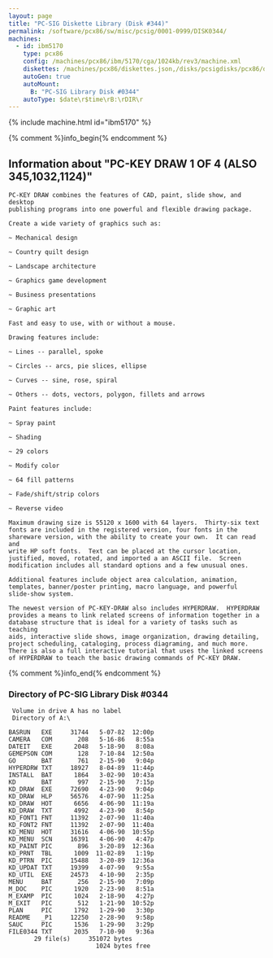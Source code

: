 ```yaml
---
layout: page
title: "PC-SIG Diskette Library (Disk #344)"
permalink: /software/pcx86/sw/misc/pcsig/0001-0999/DISK0344/
machines:
  - id: ibm5170
    type: pcx86
    config: /machines/pcx86/ibm/5170/cga/1024kb/rev3/machine.xml
    diskettes: /machines/pcx86/diskettes.json,/disks/pcsigdisks/pcx86/diskettes.json
    autoGen: true
    autoMount:
      B: "PC-SIG Library Disk #0344"
    autoType: $date\r$time\rB:\rDIR\r
---
```


{% include machine.html id="ibm5170" %}

{% comment %}info_begin{% endcomment %}

## Information about "PC-KEY DRAW 1 OF 4 (ALSO 345,1032,1124)"

    PC-KEY DRAW combines the features of CAD, paint, slide show, and desktop
    publishing programs into one powerful and flexible drawing package.
    
    Create a wide variety of graphics such as:
    
    ~ Mechanical design
    
    ~ Country quilt design
    
    ~ Landscape architecture
    
    ~ Graphics game development
    
    ~ Business presentations
    
    ~ Graphic art
    
    Fast and easy to use, with or without a mouse.
    
    Drawing features include:
    
    ~ Lines -- parallel, spoke
    
    ~ Circles -- arcs, pie slices, ellipse
    
    ~ Curves -- sine, rose, spiral
    
    ~ Others -- dots, vectors, polygon, fillets and arrows
    
    Paint features include:
    
    ~ Spray paint
    
    ~ Shading
    
    ~ 29 colors
    
    ~ Modify color
    
    ~ 64 fill patterns
    
    ~ Fade/shift/strip colors
    
    ~ Reverse video
    
    Maximum drawing size is 55120 x 1600 with 64 layers.  Thirty-six text
    fonts are included in the registered version, four fonts in the
    shareware version, with the ability to create your own.  It can read and
    write HP soft fonts.  Text can be placed at the cursor location,
    justified, moved, rotated, and imported a an ASCII file.  Screen
    modification includes all standard options and a few unusual ones.
    
    Additional features include object area calculation, animation,
    templates, banner/poster printing, macro language, and powerful
    slide-show system.
    
    The newest version of PC-KEY-DRAW also includes HYPERDRAW.  HYPERDRAW
    provides a means to link related screens of information together in a
    database structure that is ideal for a variety of tasks such as teaching
    aids, interactive slide shows, image organization, drawing detailing,
    project scheduling, cataloging, process diagraming, and much more.
    There is also a full interactive tutorial that uses the linked screens
    of HYPERDRAW to teach the basic drawing commands of PC-KEY DRAW.
{% comment %}info_end{% endcomment %}


### Directory of PC-SIG Library Disk #0344

     Volume in drive A has no label
     Directory of A:\

    BASRUN   EXE     31744   5-07-82  12:00p
    CAMERA   COM       208   5-16-86   8:55a
    DATEIT   EXE      2048   5-18-90   8:08a
    GEMEPSON COM       128   7-10-84  12:50a
    GO       BAT       761   2-15-90   9:04p
    HYPERDRW TXT     18927   8-04-89  11:44p
    INSTALL  BAT      1864   3-02-90  10:43a
    KD       BAT       997   2-15-90   7:15p
    KD_DRAW  EXE     72690   4-23-90   9:04p
    KD_DRAW  HLP     56576   4-07-90  11:25a
    KD_DRAW  HOT      6656   4-06-90  11:19a
    KD_DRAW  TXT      4992   4-23-90   8:54p
    KD_FONT1 FNT     11392   2-07-90  11:40a
    KD_FONT2 FNT     11392   2-07-90  11:40a
    KD_MENU  HOT     31616   4-06-90  10:55p
    KD_MENU  SCN     16391   4-06-90   4:47p
    KD_PAINT PIC       896   3-20-89  12:36a
    KD_PRNT  TBL      1009  11-02-89   1:19p
    KD_PTRN  PIC     15488   3-20-89  12:36a
    KD_UPDAT TXT     19399   4-07-90   9:55a
    KD_UTIL  EXE     24573   4-10-90   2:35p
    MENU     BAT       256   2-15-90   7:09p
    M_DOC    PIC      1920   2-23-90   8:51a
    M_EXAMP  PIC      1024   2-18-90   4:27p
    M_EXIT   PIC       512   1-21-90  10:52p
    PLAN     PIC      1792   1-29-90   3:30p
    README   _P1     12250   2-28-90   9:58p
    SAUC     PIC      1536   1-29-90   3:29p
    FILE0344 TXT      2035   7-10-90   9:36a
           29 file(s)     351072 bytes
                            1024 bytes free
